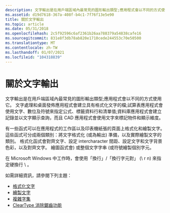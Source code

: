 ```yaml
---
description: 文字輸出是在用戶端區域內最常見的圖形輸出類型;應用程式會以不同的方式使用它。
ms.assetid: d19d7618-367a-408f-b4c1-7f76f13e5e90
title: 關於文字輸出
ms.topic: article
ms.date: 05/31/2018
ms.openlocfilehash: 2c5f92596c6af2361b26aa788379a54838cafe16
ms.sourcegitcommit: 831e8f3db78ab820e1710cede244553c70e50500
ms.translationtype: MT
ms.contentlocale: zh-TW
ms.lasthandoff: 01/07/2021
ms.locfileid: "104318839"
---
```

# <a name="about-text-output"></a>關於文字輸出

文字輸出是在用戶端區域內最常見的圖形輸出類型;應用程式會以不同的方式使用它。 文字處理和桌面發佈應用程式會建立具有格式化文字的檔;試算表應用程式會使用文字、數位及符號來指定公式、標籤資料行和清單值;資料庫應用程式會建立記錄並以文字顯示查詢，而且 CAD 應用程式會使用文字來標記物件和顯示維度。

有一些函式可以在應用程式的工作區以及印表機紙張的頁面上格式化和繪製文字。 這些函式可分成兩個類別：將文字格式化 (或為輸出) 準備，以及實際繪製文字的類別。 格式化函式會對齊文字、設定 intercharacter 間距、設定文字和文字背景色彩，以及對齊文字。 繪圖函式會) 或整個文字字串 (或符號繪製個別字元。

在 Microsoft Windows 中工作時，會使用「換行」/「換行字元對」 (\\ r n) 來指定硬換行 \\ 。

如需詳細資訊，請參閱下列主題：

-   [格式化文字](formatting-text.md)
-   [繪製文字](drawing-text.md)
-   [複雜字集](complex-scripts.md)
-   [ClearType 消除鋸齒功能](cleartype-antialiasing.md)

 

 



